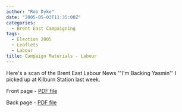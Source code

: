 ```yaml
---
author: "Rob Dyke"
date: "2005-05-03T11:35:00Z"
categories:
  - Brent East Campaigning
tags:
  - Election 2005
  - Leaflets
  - Labour
title: Campaign Materials - Labour
---
```

Here's a scan of the Brent East Labour News '"I'm Backing Yasmin"' I picked up at Kilburn Station last week.

Front page - [PDF file](http://www.comwifinet.com/becampaign/backingyasmin1.pdf)
  
Back page - [PDF file](http://www.comwifinet.com/becampaign/backingyasmin2.pdf)
